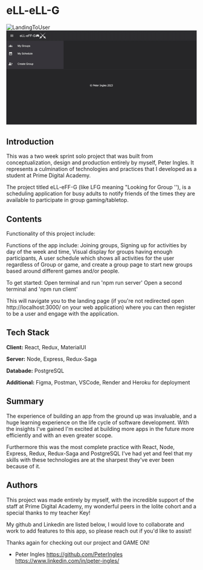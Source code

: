 
# eLL-eLL-G

![LandingToUser](./public/LandingToUser.gif)
![GroupsToSchedule](./public/GroupsToSchedule.gif)

## Introduction
This was a two week sprint solo project that was built from conceptualization, design and production entirely by myself, Peter Ingles. It represents a culmination of technologies and practices that I developed as a student at Prime Digital Academy.


The project titled eLL-eFF-G (like LFG meaning "Looking for Group ''), is a scheduling application for busy adults to notify friends of the times they are available to participate in group gaming/tabletop.
## Contents

Functionality of this project include:


Functions of the app include:
Joining groups,
Signing up for activities by day of the week and time,
Visual display for groups having enough participants,
A user schedule which shows all activities for the user regardless of Group or game,
and create a group page to start new groups based around different games and/or people.


To get started:
Open terminal and run 'npm run server'
Open a second terminal and 'npm run client'


This will navigate you to the landing page (if you're not redirected open http://localhost:3000/ on your web application) where you can then register to be a user and engage with the application.

## Tech Stack

**Client:** React, Redux, MaterialUI

**Server:** Node, Express, Redux-Saga

**Databade:** PostgreSQL

**Additional:** Figma, Postman, VSCode, Render and Heroku for deployment

## Summary

The experience of building an app from the ground up was invaluable, and a huge learning experience on the life cycle of software development. With the insights I've gained I'm excited at building more apps in the future more efficiently and with an even greater scope.


Furthermore this was the most complete practice with React, Node, Express, Redux, Redux-Saga and PostgreSQL I've had yet and feel that my skills with these technologies are at the sharpest they've ever been because of it.

## Authors

This project was made entirely by myself, with the incredible support of the staff at Prime Digital Academy, my wonderful peers in the Iolite cohort and a special thanks to my teacher Key!

My github and Linkedin are listed below, I would love to collaborate and work to add features to this app, so please reach out if you'd like to assist!

Thanks again for checking out our project and GAME ON!

- Peter Ingles https://github.com/PeterIngles https://www.linkedin.com/in/peter-ingles/


